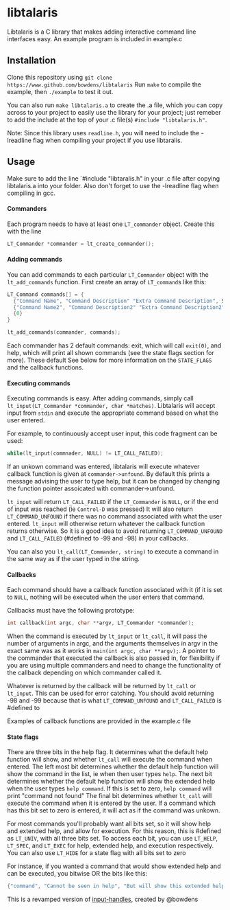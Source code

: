 # libtalaris

Libtalaris is a C library that makes adding interactive command line interfaces easy. An example program is included in example.c

## Installation

Clone this repository using `git clone https://www.github.com/bowdens/libtalaris`
Run `make` to compile the example, then `./example` to test it out.

You can also run `make libtalaris.a` to create the .a file, which you can copy across to your project to easily use the library for your project; just remeber to add the include at the top of your .c file(s) `#include "libtalaris.h"`.

Note: Since this library uses `readline.h`, you will need to include the -lreadline flag when compiling your project if you use libtaralis.

## Usage

Make sure to add the line `#include "libtaralis.h" in your .c file after copying libtalaris.a into your folder. Also don't forget to use the -lreadline flag when compiling in gcc.

#### Commanders
Each program needs to have at least one `LT_commander` object. Create this with the line 
```c
LT_Commander *commander = lt_create_commander();
```

#### Adding commands
You can add commands to each particular `LT_Commander` object with the `lt_add_commands` function. First create an array of `LT_command`s like this:
```c
LT_Command commands[] = {
  {"Command Name", "Command Description" "Extra Command Description", STATE_FLAGS, callback_function, NULL},
  {"Command Name2", "Command Description2" "Extra Command Description2", STATE_FLAGS, callback_function2, NULL},
  {0}
}

lt_add_commands(commander, commands);
```

Each commander has 2 default commands: exit, which will call `exit(0)`, and help, which will print all shown commands (see the state flags section for more).
These default 
See below for more information on the `STATE_FLAGS` and the callback functions.

#### Executing commands

Executing commands is easy. After adding commands, simply call `lt_input(LT_Commander *commander, char *matches)`. 
Libtalaris will accept input from `stdin` and execute the appropriate command based on what the user entered.

For example, to continuously accept user input, this code fragment can be used:
```c
while(lt_input(commnader, NULL) != LT_CALL_FAILED);
```
If an unkown command was entered, libtalaris will execute whatever callback function is given at `commander->unfound`. By default this prints a message advising the user to type help, but it can be changed by changing the function pointer assoicated with commander->unfound.

`lt_input` will return `LT_CALL_FAILED` if the `LT_Commander` is `NULL`, or if the end of input was reached (ie `Control-D` was pressed)
It will also return `LT_COMMAND_UNFOUND` if there was no command associated with what the user entered.
`lt_input` will otherwise return whatever the callback function returns otherwise. So it is a good idea to avoid returning `LT_COMMAND_UNFOUND` and `LT_CALL_FAILED` (#defined to -99 and -98) in your callbacks.

You can also you `lt_call(LT_Commander, string)` to execute a command in the same way as if the user typed in the string.

#### Callbacks
Each command should have a callback function associated with it (if it is set to `NULL`, nothing will be executed when the user enters that command.

Callbacks must have the following prototype:
```c
int callback(int argc, char **argv, LT_Commander *commander);
```

When the command is executed by `lt_input` or `lt_call`, it will pass the number of arguments in argc, and the arguments themselves in argv in the exact same was as it works in `main(int argc, char **argv);`.
A pointer to the commander that executed the callback is also passed in, for flexibility if you are using multiple commanders and need to change the functionality of the callback depending on which commander called it.

Whatever is returned by the callback will be returned by `lt_call` or `lt_input`. This can be used for error catching. You should avoid returning -98 and -99 because that is what `LT_COMMAND_UNFOUND` and `LT_CALL_FAILED` is #defined to

Examples of callback functions are provided in the example.c file

#### State flags
There are three bits in the help flag. It determines what the default help function will show, and whether `lt_call` will execute the command when entered.
The left most bit determines whether the default help function will show the command in the list, ie when then user types `help`.
The next bit determines whether the default help function will show the extended help when the user types `help command`. If this is set to zero, `help command` will print "command not found"
The final bit determines whether `lt_call` will execute the command when it is entered by the user. If a command which has this bit set to zero is entered, it will act as if the command was unkown.

For most commands you'll probably want all bits set, so it will show help and extended help, and allow for execution. For this reason, this is #defined as `LT_UNIV`, with all three bits set.
To access each bit, you can use `LT_HELP`, `LT_SPEC`, and `LT_EXEC` for help, extended help, and execution respectively. You can also use `LT_HIDE` for a state flag with all bits set to zero

For instance, if you wanted a command that would show extended help and can be executed, you bitwise OR the bits like this:
```c
{"command", "Cannot be seen in help", "But will show this extended help if 'help command' is run", LT_SPEC | LT_EXEC, callback, NULL}
```



This is a revamped version of [input-handles](https://www.github.com/bowdens/input-handler), created by @bowdens
